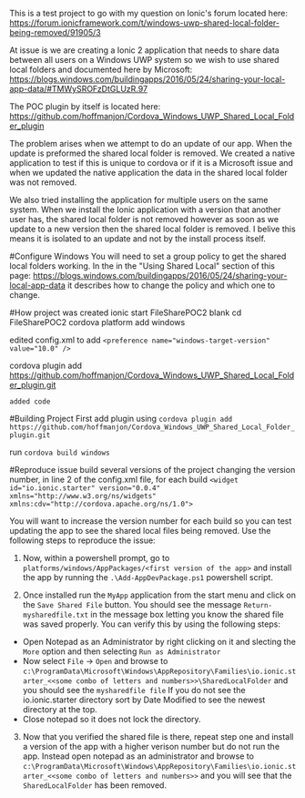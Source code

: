This is a test project to go with my question on Ionic's forum located here:  https://forum.ionicframework.com/t/windows-uwp-shared-local-folder-being-removed/91905/3 

At issue is we are creating a Ionic 2 application that needs to share data between all users on a Windows UWP system so we wish to use shared local folders and documented here by Microsoft:  https://blogs.windows.com/buildingapps/2016/05/24/sharing-your-local-app-data/#TMWySROFzDtGLUzR.97

The POC plugin by itself is located here:  https://github.com/hoffmanjon/Cordova_Windows_UWP_Shared_Local_Folder_plugin

The problem arises when we attempt to do an update of our app.  When the update is preformed the shared local folder is removed.  We created a native application to test if this is unique to cordova or if it is a Microsoft issue and when we updated the native application the data in the shared local folder was not removed.

We also tried installing the application for multiple users on the same system.  When we install the Ionic application with a version that another user has, the shared local folder is not removed however as soon as we update to a new version then the shared local folder is removed.  I belive this means it is isolated to an update and not by the install process itself.

#Configure Windows
You will need to set a group policy to get the shared local folders working. In the in the "Using Shared Local" section of this page: https://blogs.windows.com/buildingapps/2016/05/24/sharing-your-local-app-data it describes how to change the policy and which one to change.

#How project was created
ionic start FileSharePOC2 blank
cd FileSharePOC2
cordova platform add windows

edited config.xml to add `<preference name="windows-target-version" value="10.0" />`

cordova plugin add https://github.com/hoffmanjon/Cordova_Windows_UWP_Shared_Local_Folder_plugin.git

`added code`

#Building Project
First add plugin using `cordova plugin add https://github.com/hoffmanjon/Cordova_Windows_UWP_Shared_Local_Folder_plugin.git`

run `cordova build windows`

#Reproduce issue
build several versions of the project changing the version number, in line 2 of the config.xml file, for each build `<widget id="io.ionic.starter" version="0.0.4" xmlns="http://www.w3.org/ns/widgets" xmlns:cdv="http://cordova.apache.org/ns/1.0">`

You will want to increase the version number for each build so you can test updating the app to see the shared local files being removed.  Use the following steps to reproduce the issue:

1.  Now, within a powershell prompt, go to `platforms/windows/AppPackages/<first version of the app>` and install the app by running the `.\Add-AppDevPackage.ps1` powershell script.
 
2.  Once installed run the `MyApp` application from the start menu and click on the `Save Shared File` button.  You should see the message `Return- mysharedfile.txt` in the message box letting you know the shared file was saved properly.  You can verify this by using the following steps:

*  Open Notepad as an Administrator by right clicking on it and slecting the `More` option and then selecting `Run as Administrator`
*  Now select `File` -> `Open` and browse to `c:\ProgramData\Microsoft\Windows\AppRepository\Families\io.ionic.starter_<<some combo of letters and numbers>>\SharedLocalFolder` and you should see the `mysharedfile file`  If you do not see the io.ionic.starter directory sort by Date Modified to see the newest directory at the top.
*  Close notepad so it does not lock the directory.

3.  Now that you verified the shared file is there, repeat step one and install a version of the app with a higher verison number but do not run the app.  Instead open notepad as an administrator and browse to `c:\ProgramData\Microsoft\Windows\AppRepository\Families\io.ionic.starter_<<some combo of letters and numbers>>` and you will see that the `SharedLocalFolder` has been removed.



